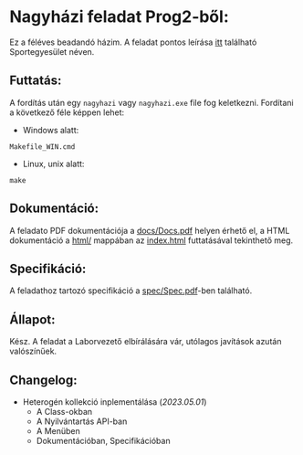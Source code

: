 # Nagyházi feladat Prog2-ből:

Ez a féléves beadandó házim. A feladat pontos leírása [itt](https://infocpp.iit.bme.hu/hf_otlet) található Sportegyesület néven.

## Futtatás:
A fordítás után egy `nagyhazi` vagy `nagyhazi.exe` file fog keletkezni. Fordítani a következő féle képpen lehet:

- Windows alatt:
```
Makefile_WIN.cmd
```

- Linux, unix alatt:
```
make
```

## Dokumentáció:

A feladato PDF dokumentációja a [docs/Docs.pdf](https://github.com/zomborip/prog2_nagyhazi/blob/main/docs/Docs.pdf) helyen érhető el, a HTML dokumentáció a [html/](https://github.com/zomborip/prog2_nagyhazi/tree/main/docs/html) mappában az [index.html](https://github.com/zomborip/prog2_nagyhazi/blob/main/docs/html/index.html) futtatásával tekinthető meg.

## Specifikáció:

A feladathoz tartozó specifikáció a [spec/Spec.pdf](https://github.com/zomborip/prog2_nagyhazi/blob/main/specs/Specs.pdf)-ben található.

## Állapot:

Kész. A feladat a Laborvezető elbírálására vár, utólagos javítások azután valószínűek.

## Changelog:

* Heterogén kollekció inplementálása (_2023.05.01_)
  * A Class-okban
  * A Nyilvántartás API-ban
  * A Menüben
  * Dokumentációban, Specifikációban

